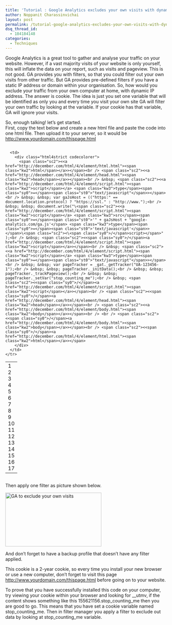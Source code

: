 ```yaml
---
title: 'Tutorial : Google Analytics excludes your own visits with dynamic IP address'
author: Noppanit Charassinvichai
layout: post
permalink: /tutorial-google-analytics-excludes-your-own-visits-with-dynamic-ip-address/
dsq_thread_id:
  - 184184148
categories:
  - Techniques
---
```

Google Analytics is a great tool to gather and analyse your traffic on your website. However, if a vast majority visits of your website is only yourself, this will inflate the data on your report, such as visits and pageview. This is not good. GA provides you with filters, so that you could filter out your own visits from other traffic. But GA provides pre-defined filters if you have a static IP address or domain within your organisation. So, how would you exclude your traffic from your own computer at home, with dynamic IP address. The answer is cookie. The idea is just you set one variable that will be identified as only you and every time you visit your own site GA will filter your own traffic by looking at the variable. If your cookie has that variable, GA will ignore your visits.

So, enough talking! let&#8217;s get started.  
First, copy the text below and create a new html file and paste the code into one html file. Then upload it to your server, so it would be http://www.yourdomain.com/thispage.html

<div class="codecolorer-container html4strict blackboard" style="overflow:auto;white-space:nowrap;width:100%;">
  <table cellspacing="0" cellpadding="0">
    <tr>
      <td class="line-numbers">
        <div>
          1<br />2<br />3<br />4<br />5<br />6<br />7<br />8<br />9<br />10<br />11<br />12<br />13<br />14<br />15<br />16<br />17<br />
        </div>
      </td>
      
      <td>
        <div class="html4strict codecolorer">
          <span class="sc2"><<a href="http://december.com/html/4/element/html.html"><span class="kw2">html</span></a>></span><br /> <span class="sc2"><<a href="http://december.com/html/4/element/head.html"><span class="kw2">head</span></a>></span><br /> &nbsp; <span class="sc2"><<a href="http://december.com/html/4/element/script.html"><span class="kw2">script</span></a> <span class="kw3">type</span><span class="sy0">=</span><span class="st0">"text/javascript"</span>></span><br /> &nbsp; &nbsp; var gaJsHost = (("https:" == document.location.protocol) ? "https://ssl." : "http://www.");<br /> &nbsp; &nbsp; document.write("\<span class="sc2"><<a href="http://december.com/html/4/element/script.html"><span class="kw2">script</span></a> <span class="kw3">src</span><span class="sy0">=</span><span class="st0">'" + gaJsHost + "google-analytics.com/ga.js'</span> <span class="kw3">type</span><span class="sy0">=</span><span class="st0">'text/javascript'</span>></span>\<span class="sc2"><\<span class="sy0">/</span>script></span>" );<br /> &nbsp; <span class="sc2"><<span class="sy0">/</span><a href="http://december.com/html/4/element/script.html"><span class="kw2">script</span></a>></span><br /> &nbsp; <span class="sc2"><<a href="http://december.com/html/4/element/script.html"><span class="kw2">script</span></a> <span class="kw3">type</span><span class="sy0">=</span><span class="st0">"text/javascript"</span>></span><br /> &nbsp; &nbsp; var pageTracker = _gat._getTracker("UA-123456-1");<br /> &nbsp; &nbsp; pageTracker._initData();<br /> &nbsp; &nbsp; pageTracker._trackPageview();<br /> &nbsp; &nbsp; pageTracker._setVar("stop_counting_me");<br /> &nbsp; <span class="sc2"><<span class="sy0">/</span><a href="http://december.com/html/4/element/script.html"><span class="kw2">script</span></a>></span><br /> <span class="sc2"><<span class="sy0">/</span><a href="http://december.com/html/4/element/head.html"><span class="kw2">head</span></a>></span><br /> <span class="sc2"><<a href="http://december.com/html/4/element/body.html"><span class="kw2">body</span></a>></span><br /> <br /> <span class="sc2"><<span class="sy0">/</span><a href="http://december.com/html/4/element/body.html"><span class="kw2">body</span></a>></span><br /> <span class="sc2"><<span class="sy0">/</span><a href="http://december.com/html/4/element/html.html"><span class="kw2">html</span></a>></span>
        </div>
      </td>
    </tr>
  </table>
</div>

Then apply one filter as picture shown below.

[<img src="http://www.noppanit.com/wp-content/uploads/2010/09/Screen-shot-2010-09-24-at-13.24.46-300x168.png" alt="GA to exclude your own visits" title="Apply filter to exclude your own visits" width="300" height="168" class="alignnone size-medium wp-image-589" />][1]

And don&#8217;t forget to have a backup profile that doesn&#8217;t have any filter applied. 

This cookie is a 2-year cookie, so every time you install your new browser or use a new computer, don&#8217;t forget to visit this page http://www.yourdomain.com/thispage.html before going on to your website. 

To prove that you have successfully installed this code on your computer, try viewing your cookie within your browser and looking for _\_utmv, if the content shows something like this 155621156.stop\_counting\_me then you are good to go. This means that you have set a cookie variable named stop\_counting\_me. Then in filter manager you apply a filter to exclude out data by looking at stop\_counting_me variable.

 [1]: http://www.noppanit.com/wp-content/uploads/2010/09/Screen-shot-2010-09-24-at-13.24.46.png